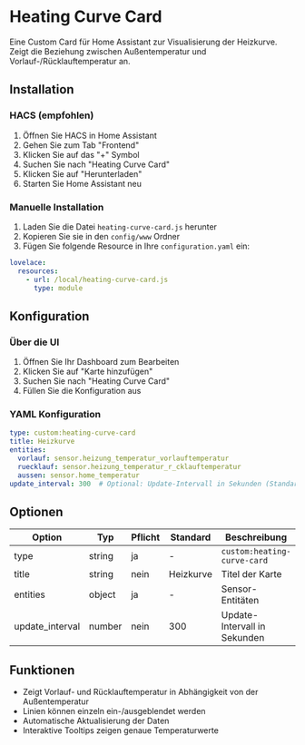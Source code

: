 # Heating Curve Card

Eine Custom Card für Home Assistant zur Visualisierung der Heizkurve. Zeigt die Beziehung zwischen Außentemperatur und Vorlauf-/Rücklauftemperatur an.

## Installation

### HACS (empfohlen)

1. Öffnen Sie HACS in Home Assistant
2. Gehen Sie zum Tab "Frontend"
3. Klicken Sie auf das "+" Symbol
4. Suchen Sie nach "Heating Curve Card"
5. Klicken Sie auf "Herunterladen"
6. Starten Sie Home Assistant neu

### Manuelle Installation

1. Laden Sie die Datei `heating-curve-card.js` herunter
2. Kopieren Sie sie in den `config/www` Ordner
3. Fügen Sie folgende Resource in Ihre `configuration.yaml` ein:

```yaml
lovelace:
  resources:
    - url: /local/heating-curve-card.js
      type: module
```

## Konfiguration

### Über die UI

1. Öffnen Sie Ihr Dashboard zum Bearbeiten
2. Klicken Sie auf "Karte hinzufügen"
3. Suchen Sie nach "Heating Curve Card"
4. Füllen Sie die Konfiguration aus

### YAML Konfiguration

```yaml
type: custom:heating-curve-card
title: Heizkurve
entities:
  vorlauf: sensor.heizung_temperatur_vorlauftemperatur
  ruecklauf: sensor.heizung_temperatur_r_cklauftemperatur
  aussen: sensor.home_temperatur
update_interval: 300  # Optional: Update-Intervall in Sekunden (Standard: 300)
```

## Optionen

| Option | Typ | Pflicht | Standard | Beschreibung |
|--------|-----|----------|---------|--------------|
| type | string | ja | - | `custom:heating-curve-card` |
| title | string | nein | Heizkurve | Titel der Karte |
| entities | object | ja | - | Sensor-Entitäten |
| update_interval | number | nein | 300 | Update-Intervall in Sekunden |

## Funktionen

- Zeigt Vorlauf- und Rücklauftemperatur in Abhängigkeit von der Außentemperatur
- Linien können einzeln ein-/ausgeblendet werden
- Automatische Aktualisierung der Daten
- Interaktive Tooltips zeigen genaue Temperaturwerte
